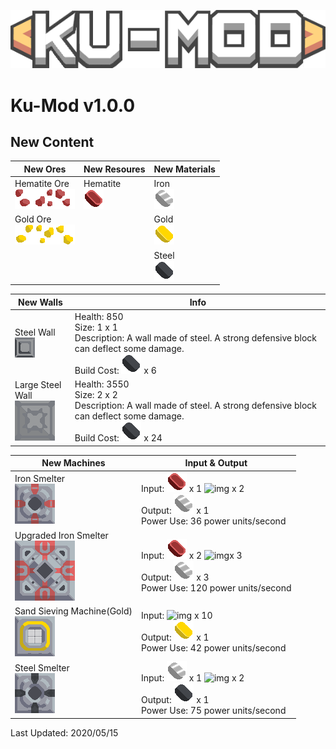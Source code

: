 ![alt text](https://github.com/ARiiiiii/Ku-Mod/blob/master/KU-MOD_Icon.png?raw=true)
# Ku-Mod v1.0.0 #

## New Content ##
New Ores  | New Resoures  |New Materials  |
------------- | ------------- | ------------- |
Hematite Ore <br/> ![img](https://github.com/ARiiiiii/Ku-Mod/blob/master/sprites/blocks/environment/hematite1.png)![img](https://github.com/ARiiiiii/Ku-Mod/blob/master/sprites/blocks/environment/hematite2.png)![img](https://github.com/ARiiiiii/Ku-Mod/blob/master/sprites/blocks/environment/hematite3.png) | Hematite <br/> ![img](https://github.com/ARiiiiii/Ku-Mod/blob/master/sprites/items/hematite.png) | Iron <br/> ![img](https://github.com/ARiiiiii/Ku-Mod/blob/master/sprites/items/iron.png) | 
Gold Ore <br/> ![img](https://github.com/ARiiiiii/Ku-Mod/blob/master/sprites/blocks/environment/gold1.png)![img](https://github.com/ARiiiiii/Ku-Mod/blob/master/sprites/blocks/environment/gold2.png)![img](https://github.com/ARiiiiii/Ku-Mod/blob/master/sprites/blocks/environment/gold3.png)  | | Gold  <br/> ![img](https://github.com/ARiiiiii/Ku-Mod/blob/master/sprites/items/gold.png)
 | | | Steel <br/> ![img](https://github.com/ARiiiiii/Ku-Mod/blob/master/sprites/items/steel.png)

New Walls  | Info  |
------------- | ------------- |
Steel Wall <br/> ![img](https://github.com/ARiiiiii/Ku-Mod/blob/master/sprites/blocks/steel-wall.png) | Health: 850 <br/>Size: 1 x 1 <br/>Description: A wall made of steel. A strong defensive block can deflect some damage. <br/>Build Cost: ![img](https://github.com/ARiiiiii/Ku-Mod/blob/master/sprites/items/steel.png) x 6 
Large Steel Wall <br/> ![img](https://github.com/ARiiiiii/Ku-Mod/blob/master/sprites/blocks/steel-wall-large.png) | Health: 3550 <br/>Size: 2 x 2  <br/>Description: A wall made of steel. A strong defensive block can deflect some damage. <br/>Build Cost: ![img](https://github.com/ARiiiiii/Ku-Mod/blob/master/sprites/items/steel.png) x 24

New Machines  | Input & Output  |
------------- | ------------- |
Iron Smelter <br/> ![img](https://github.com/ARiiiiii/Ku-Mod/blob/master/sprites/blocks/iron-smelter.png) | Input: ![img](https://github.com/ARiiiiii/Ku-Mod/blob/master/sprites/items/hematite.png) x 1   ![img](https://mindustrygame.github.io/wiki/images/item-coal.png) x 2 <br/>Output: ![img](https://github.com/ARiiiiii/Ku-Mod/blob/master/sprites/items/iron.png) x 1 <br/>Power Use: 36 power units/second 
Upgraded Iron Smelter <br/> ![img](https://github.com/ARiiiiii/Ku-Mod/blob/master/sprites/blocks/upgraded-iron-smelter.png) | Input: ![img](https://github.com/ARiiiiii/Ku-Mod/blob/master/sprites/items/hematite.png) x 2  ![img](https://mindustrygame.github.io/wiki/images/item-coal.png)x 3 <br/>Output: ![img](https://github.com/ARiiiiii/Ku-Mod/blob/master/sprites/items/iron.png) x 3 <br/>Power Use: 120 power units/second  |
Sand Sieving Machine(Gold) <br/> ![img](https://github.com/ARiiiiii/Ku-Mod/blob/master/sprites/blocks/sand-sieving-machine-gold.png) | Input: ![img](https://mindustrygame.github.io/wiki/images/item-sand.png) x 10 <br/>Output: ![img](https://github.com/ARiiiiii/Ku-Mod/blob/master/sprites/items/gold.png) x 1 <br/> Power Use: 42 power units/second  |
Steel Smelter <br/> ![img](https://github.com/ARiiiiii/Ku-Mod/blob/master/sprites/blocks/steel-smelter.png) | Input: ![img](https://github.com/ARiiiiii/Ku-Mod/blob/master/sprites/items/iron.png) x 1 ![img](https://mindustrygame.github.io/wiki/images/item-coal.png) x 2 <br/>Output: ![img](https://github.com/ARiiiiii/Ku-Mod/blob/master/sprites/items/steel.png) x 1 <br/> Power Use: 75 power units/second  |

Last Updated: 2020/05/15
